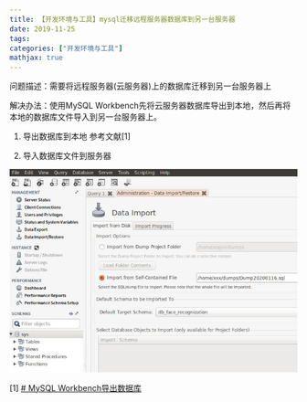 ```yaml
---
title: 【开发环境与工具】mysql迁移远程服务器数据库到另一台服务器
date: 2019-11-25
tags:
categories: ["开发环境与工具"]
mathjax: true
---
```


问题描述：需要将远程服务器(云服务器)上的数据库迁移到另一台服务器上
<!-- more -->

解决办法：使用MySQL Workbench先将云服务器数据库导出到本地，然后再将本地的数据库文件导入到另一台服务器上。

1. 导出数据库到本地
参考文献[1]


2. 导入数据库文件到服务器

![](https://github.com/JuneXia/JuneXia.github.io/raw/master/images/envtool/MySQL-Workbench%E5%AF%BC%E5%85%A5%E6%95%B0%E6%8D%AE%E5%BA%93%E5%88%B0%E6%9C%8D%E5%8A%A1%E5%99%A8.jpg)


[1] [# MySQL Workbench导出数据库](https://blog.csdn.net/konglongaa/article/details/54923248)
